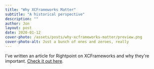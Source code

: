 ```yaml
---
title: "Why XCFrameworks Matter"
subtitle: "A historical perspective"
description: ""
author: Jon
layout: post
date: 2020-01-12
cover-photo: /assets/posts/why-xcframeworks-matter/preview.png
cover-photo-alt: Just a bunch of ones and zeroes, really
---
```


I've written an article for Rightpoint on XCFrameworks and why they're important. [Check it out here](https://www.rightpoint.com/rplabs/2021/01/why-xcframeworks-matter/).